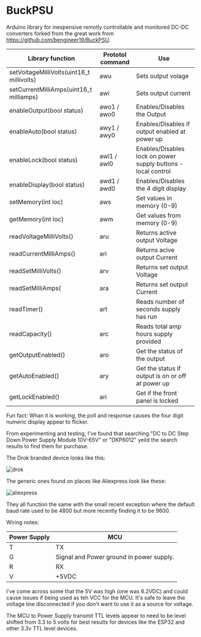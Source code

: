 # BuckPSU
Arduino library for inexpensive remotly controllable and monitored DC-DC converters forked from the great work from
https://github.com/bengineer19/BuckPSU.


|Library function| Prototol command |  Use |
| ------------- | ------------- | ------------- |
| setVoltageMilliVolts(uint16_t millivolts) | awu<milivolts> | Sets output volage |
| setCurrentMilliAmps(uint16_t milliamps) | awi<miliamps> | Sets output current |
| enableOutput(bool status) | awo1 / awo0 | Enables/Disables the Output |
| enableAuto(bool status) | awy1 / awy0 | Enables/Disables if output enabled at power up |
| enableLock(bool status) |awl1 / awl0| Enables/Disables lock on power supply buttons - local control |
| enableDisplay(bool status) | awd1 / awd0 | Enables/Disables the 4 digit display |
| setMemory(int loc) | aws<loc> | Set values in memory (0-9)  |
| getMemory(int loc) | awm<loc> | Get values from memory (0-9) |
| readVoltageMilliVolts() | aru | Returns active output Voltage |
| readCurrentMilliAmps() | ari | Returns acive output Current |
| readSetMilliVolts() | arv | Returns set output Voltage |
| readSetMilliAmps( | ara | Returns set output Current |
| readTimer() | art | Reads number of seconds supply has run |
| readCapacity() | arc | Reads total amp hours supply provided |
| getOutputEnabled() | aro | Get the status of the output |
| getAutoEnabled() | ary | Get the status if output is on or off at power up |
| getLockEnabled() | ari | Get if the front panel is locked |


Fun fact: Whan it is working, the poll and response causes the four digit numeric display appear to flicker.

From experimenting and testing, I've found that searching "DC to DC Step Down Power Supply Module 10V-65V" or "DKP6012" yeild the search results to find them for purchase.

The Drok branded device looks like this:

![drok](https://user-images.githubusercontent.com/24259942/144702575-ca30d9d9-6daa-4150-9fa9-8cb83f3330cb.png)

The generic ones found on places like Aliexpress look like these:

![aliexpress](https://user-images.githubusercontent.com/24259942/144702582-652c7fd2-c5f9-4229-8cc1-ab7b0cea26c1.png)

They all function the same with the small recent exception where the default baud rate used to be 4800 but more recently finding it to be 9600.

Wiring notes:

| Power Supply| MCU |
| ------------- | ------------- |
| T | TX |
| G | Signal and Power ground in power supply. |
| R | RX |
| V | +5VDC |

I've come across some that the 5V was high (one was 6.2VDC) and could cause issues if being used as teh VCC for the MCU.   It's safe to leave the voltage line disconnected if you don't want to use it as a source for voltage.

The MCU to Power Supply transmit TTL levels appear to need to be level shifted from 3.3 to 5 volts for best results for devices like the ESP32 and other 3.3v TTL level devices.

